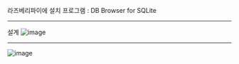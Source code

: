 라즈베리파이에 설치
프로그램 : DB Browser for SQLite

---
설계
![image](https://github.com/Mpicea/Posture-Correction-Chair/assets/100979640/ea214a27-c90d-477b-9081-786e9878fc7e)  

---
![image](https://github.com/Mpicea/Posture-Correction-Chair/assets/100979640/7004433d-543f-42a2-95ea-82117bb5476f)
